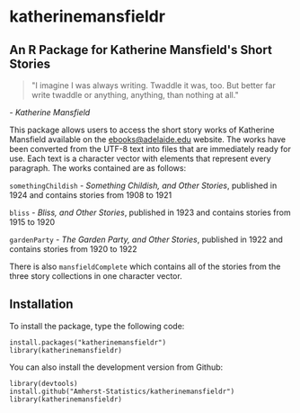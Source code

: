# katherinemansfieldr

## An R Package for Katherine Mansfield's Short Stories

> "I imagine I was always writing. Twaddle it was, too. But better far write twaddle or anything, anything, than nothing at all."

 *- Katherine Mansfield*

This package allows users to access the short story works of Katherine 
Mansfield available on the ebooks@adelaide.edu website. The works have been converted from the UTF-8 text into files that are immediately ready for use. Each text is a character vector with elements that represent every paragraph. The works contained are as follows:

`somethingChildish` - *Something Childish, and Other Stories*, published in 1924 and contains stories from 1908 to 1921 

`bliss` - *Bliss, and Other Stories*, published in 1923 and contains stories from 1915 to 1920

`gardenParty` - *The Garden Party, and Other Stories*, published in 1922 and contains stories from 1920 to 1922

There is also `mansfieldComplete` which contains all of the stories from the three story collections in one character vector.

## Installation

To install the package, type the following code:

```
install.packages("katherinemansfieldr")
library(katherinemansfieldr)
```

You can also install the development version from Github:

```
library(devtools)
install.github("Amherst-Statistics/katherinemansfieldr")
library(katherinemansfieldr)
```